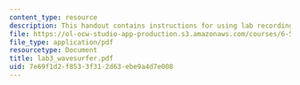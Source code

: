 ```yaml
---
content_type: resource
description: This handout contains instructions for using lab recording equipment.
file: https://ol-ocw-studio-app-production.s3.amazonaws.com/courses/6-541j-speech-communication-spring-2004/7e69f1d2f8533f312d63ebe9a4d7e008_lab3_wavesurfer.pdf
file_type: application/pdf
resourcetype: Document
title: lab3_wavesurfer.pdf
uid: 7e69f1d2-f853-3f31-2d63-ebe9a4d7e008
---
```

